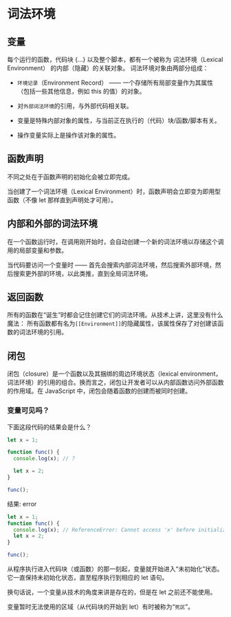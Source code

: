 <!--
 * @Author: yuetingpei yuetingpei888@gmail.com
 * @Date: 2023-09-08 09:00:22
 * @LastEditors: yuetingpei yuetingpei888@gmail.com
 * @LastEditTime: 2023-09-08 14:47:37
 * @FilePath: \WebPages\README\变量作用域闭包.md
 * @Description: 这是默认设置,请设置`customMade`, 打开koroFileHeader查看配置 进行设置: https://github.com/OBKoro1/koro1FileHeader/wiki/%E9%85%8D%E7%BD%AE
-->

# 词法环境

## 变量

每个运行的函数，代码块 {...} 以及整个脚本，都有一个被称为 词法环境（Lexical Environment） 的内部（隐藏）的关联对象。
词法环境对象由两部分组成：

- `环境记录`（Environment Record） —— 一个存储所有局部变量作为其属性（包括一些其他信息，例如 this 的值）的对象。
- 对`外部词法环境`的引用，与外部代码相关联。

- 变量是特殊内部对象的属性，与当前正在执行的（代码）块/函数/脚本有关。
- 操作变量实际上是操作该对象的属性。

## 函数声明

不同之处在于函数声明的初始化会被立即完成。

当创建了一个词法环境（Lexical Environment）时，函数声明会立即变为即用型函数（不像 let 那样直到声明处才可用）。

## 内部和外部的词法环境

在一个函数运行时，在调用刚开始时，会自动创建一个新的词法环境以存储这个调用的局部变量和参数。

当代码要访问一个变量时 —— 首先会搜索内部词法环境，然后搜索外部环境，然后搜索更外部的环境，以此类推，直到全局词法环境。

## 返回函数

所有的函数在“诞生”时都会记住创建它们的词法环境。从技术上讲，这里没有什么魔法： 所有函数都有名为`[[Environment]]`的隐藏属性，该属性保存了对创建该函数的词法环境的引用。

## 闭包

闭包（closure）是一个函数以及其捆绑的周边环境状态（lexical environment，词法环境）的引用的组合。换而言之，闭包让开发者可以从内部函数访问外部函数的作用域。在 JavaScript 中，闭包会随着函数的创建而被同时创建。

### 变量可见吗？

下面这段代码的结果会是什么？

```javascript
let x = 1;

function func() {
  console.log(x); // ?

  let x = 2;
}

func();
```

结果: error

```javascript
let x = 1;
function func() {
  console.log(x); // ReferenceError: Cannot access 'x' before initialization
  let x = 2;
}

func();
```

从程序执行进入代码块（或函数）的那一刻起，变量就开始进入“未初始化”状态。它一直保持未初始化状态，直至程序执行到相应的 let 语句。

换句话说，一个变量从技术的角度来讲是存在的，但是在 let 之前还不能使用。

变量暂时无法使用的区域（从代码块的开始到 let）有时被称为“`死区`”。
